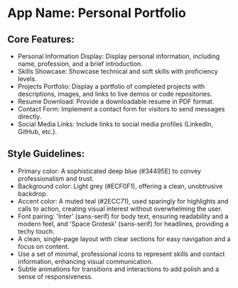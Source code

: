 # **App Name**: Personal Portfolio

## Core Features:

- Personal Information Display: Display personal information, including name, profession, and a brief introduction.
- Skills Showcase: Showcase technical and soft skills with proficiency levels.
- Projects Portfolio: Display a portfolio of completed projects with descriptions, images, and links to live demos or code repositories.
- Resume Download: Provide a downloadable resume in PDF format.
- Contact Form: Implement a contact form for visitors to send messages directly.
- Social Media Links: Include links to social media profiles (LinkedIn, GitHub, etc.).

## Style Guidelines:

- Primary color: A sophisticated deep blue (#34495E) to convey professionalism and trust.
- Background color: Light grey (#ECF0F1), offering a clean, unobtrusive backdrop.
- Accent color: A muted teal (#2ECC71), used sparingly for highlights and calls to action, creating visual interest without overwhelming the user.
- Font pairing: 'Inter' (sans-serif) for body text, ensuring readability and a modern feel, and 'Space Grotesk' (sans-serif) for headlines, providing a techy touch.
- A clean, single-page layout with clear sections for easy navigation and a focus on content.
- Use a set of minimal, professional icons to represent skills and contact information, enhancing visual communication.
- Subtle animations for transitions and interactions to add polish and a sense of responsiveness.